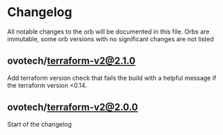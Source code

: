 # Changelog
All notable changes to the orb will be documented in this file.
Orbs are immutable, some orb versions with no significant changes are
not listed

## ovotech/terraform-v2@2.1.0
Add terraform version check that fails the build with a helpful
message if the terraform version <0.14.

## ovotech/terraform-v2@2.0.0
Start of the changelog
